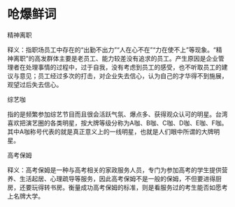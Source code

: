# 呛爆鲜词

精神离职 

释义：指职场员工中存在的“出勤不出力”“人在心不在”“力在使不上”等现象。“精神离职”的高发群体主要是老员工、能力较差没有追求的员工。产生原因是企业管理者在处理事情的过程中，过于自我，没有考虑到员工的感受，也不听取员工的建议与意见；员工经过多次的打击，对企业失去信心，认为自己的才华得不到施展，观望过后失去信心。 

综艺咖 

指的是频繁参加综艺节目而且很会活跃气氛、爆点多、获得观众认可的明星。台湾喜欢把演艺圈的各类明星，按大牌等级分称为A咖、B咖、C咖、D咖、E咖、F咖。其中A咖称号代表的就是真正意义上的一线明星，也就是人们眼中所谓的大牌明星。 

高考保姆 

释义：高考保姆是一种与高考相关的家政服务人员，专门为参加高考的学生提供营养、生活起居、心理疏导等服务，因此高考保姆不是一般的保姆，不但要进得厨房，还要玩得转书房。衡量成功高考保姆的标准，则是看服务过的考生能否如愿考上名牌大学。